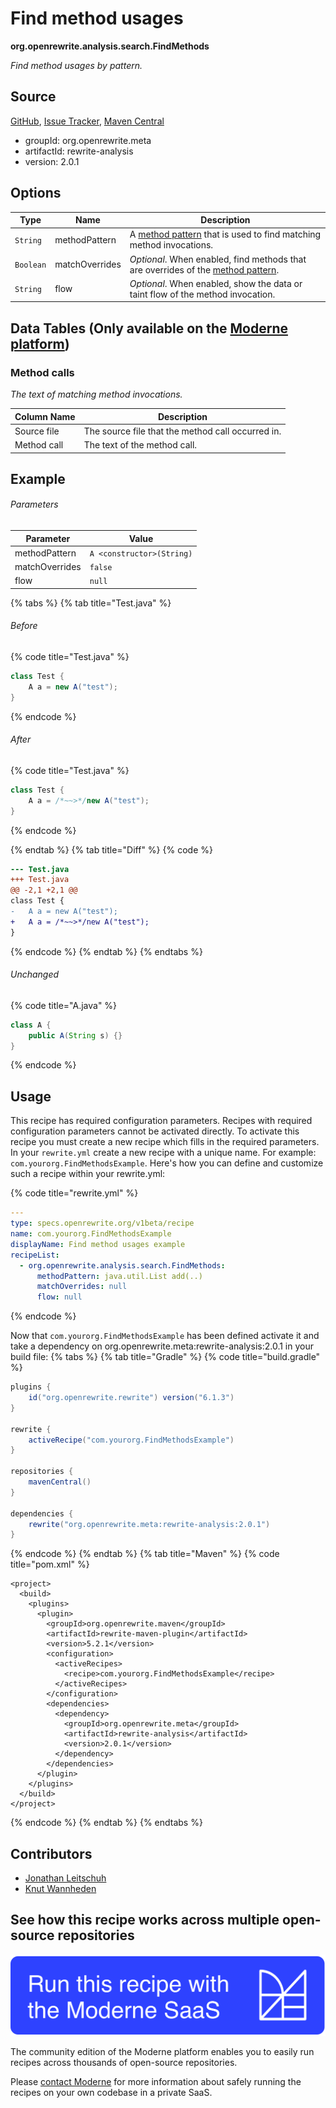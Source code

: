 # Find method usages

**org.openrewrite.analysis.search.FindMethods**

_Find method usages by pattern._

## Source

[GitHub](https://github.com/openrewrite/rewrite-analysis/blob/main/src/main/java/org/openrewrite/analysis/search/FindMethods.java), [Issue Tracker](https://github.com/openrewrite/rewrite-analysis/issues), [Maven Central](https://central.sonatype.com/artifact/org.openrewrite.meta/rewrite-analysis/2.0.1/jar)

* groupId: org.openrewrite.meta
* artifactId: rewrite-analysis
* version: 2.0.1

## Options

| Type | Name | Description |
| -- | -- | -- |
| `String` | methodPattern | A [method pattern](/reference/method-patterns.md) that is used to find matching method invocations. |
| `Boolean` | matchOverrides | *Optional*. When enabled, find methods that are overrides of the [method pattern](/reference/method-patterns.md). |
| `String` | flow | *Optional*. When enabled, show the data or taint flow of the method invocation. |

## Data Tables (Only available on the [Moderne platform](https://public.moderne.io/))

### Method calls

_The text of matching method invocations._

| Column Name | Description |
| ----------- | ----------- |
| Source file | The source file that the method call occurred in. |
| Method call | The text of the method call. |

## Example

###### Parameters
| Parameter | Value |
| -- | -- |
|methodPattern|`A <constructor>(String)`|
|matchOverrides|`false`|
|flow|`null`|


{% tabs %}
{% tab title="Test.java" %}

###### Before
{% code title="Test.java" %}
```java
class Test {
    A a = new A("test");
}
```
{% endcode %}

###### After
{% code title="Test.java" %}
```java
class Test {
    A a = /*~~>*/new A("test");
}
```
{% endcode %}

{% endtab %}
{% tab title="Diff" %}
{% code %}
```diff
--- Test.java
+++ Test.java
@@ -2,1 +2,1 @@
class Test {
-   A a = new A("test");
+   A a = /*~~>*/new A("test");
}
```
{% endcode %}
{% endtab %}
{% endtabs %}

###### Unchanged
{% code title="A.java" %}
```java
class A {
    public A(String s) {}
}
```
{% endcode %}


## Usage

This recipe has required configuration parameters. Recipes with required configuration parameters cannot be activated directly. To activate this recipe you must create a new recipe which fills in the required parameters. In your `rewrite.yml` create a new recipe with a unique name. For example: `com.yourorg.FindMethodsExample`.
Here's how you can define and customize such a recipe within your rewrite.yml:

{% code title="rewrite.yml" %}
```yaml
---
type: specs.openrewrite.org/v1beta/recipe
name: com.yourorg.FindMethodsExample
displayName: Find method usages example
recipeList:
  - org.openrewrite.analysis.search.FindMethods:
      methodPattern: java.util.List add(..)
      matchOverrides: null
      flow: null
```
{% endcode %}

Now that `com.yourorg.FindMethodsExample` has been defined activate it and take a dependency on org.openrewrite.meta:rewrite-analysis:2.0.1 in your build file:
{% tabs %}
{% tab title="Gradle" %}
{% code title="build.gradle" %}
```groovy
plugins {
    id("org.openrewrite.rewrite") version("6.1.3")
}

rewrite {
    activeRecipe("com.yourorg.FindMethodsExample")
}

repositories {
    mavenCentral()
}

dependencies {
    rewrite("org.openrewrite.meta:rewrite-analysis:2.0.1")
}
```
{% endcode %}
{% endtab %}
{% tab title="Maven" %}
{% code title="pom.xml" %}
```markup
<project>
  <build>
    <plugins>
      <plugin>
        <groupId>org.openrewrite.maven</groupId>
        <artifactId>rewrite-maven-plugin</artifactId>
        <version>5.2.1</version>
        <configuration>
          <activeRecipes>
            <recipe>com.yourorg.FindMethodsExample</recipe>
          </activeRecipes>
        </configuration>
        <dependencies>
          <dependency>
            <groupId>org.openrewrite.meta</groupId>
            <artifactId>rewrite-analysis</artifactId>
            <version>2.0.1</version>
          </dependency>
        </dependencies>
      </plugin>
    </plugins>
  </build>
</project>
```
{% endcode %}
{% endtab %}
{% endtabs %}

## Contributors
* [Jonathan Leitschuh](Jonathan.Leitschuh@gmail.com)
* [Knut Wannheden](knut@moderne.io)


## See how this recipe works across multiple open-source repositories

[![Moderne Link Image](/.gitbook/assets/ModerneRecipeButton.png)](https://public.moderne.io/recipes/org.openrewrite.analysis.search.FindMethods)

The community edition of the Moderne platform enables you to easily run recipes across thousands of open-source repositories.

Please [contact Moderne](https://moderne.io/product) for more information about safely running the recipes on your own codebase in a private SaaS.
